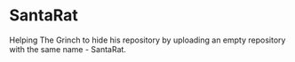 # SantaRat
Helping The Grinch to hide his repository by uploading an empty repository with the same name - SantaRat.
